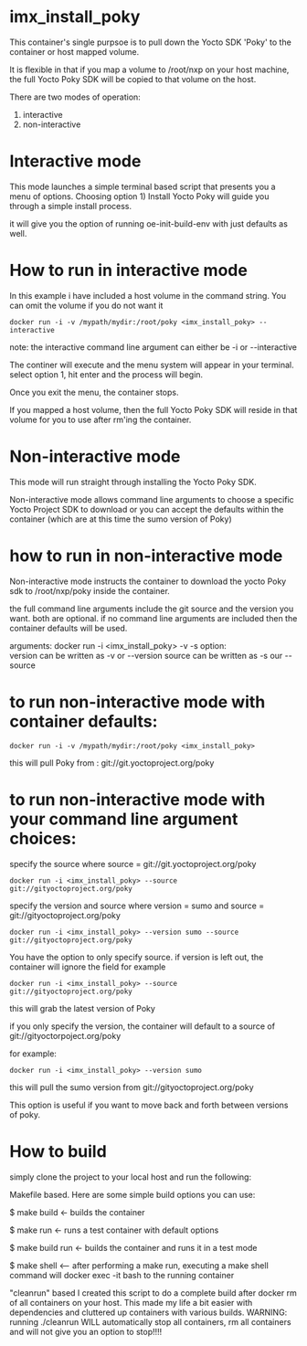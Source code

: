 # imx_install_poky

This container's single purpsoe is to pull down the Yocto SDK 'Poky' to the container or host mapped volume. 

It is flexible in that if you map a volume to /root/nxp on your host machine, the full Yocto Poky SDK
will be copied to that volume on the host.

There are two modes of operation:
1) interactive
2) non-interactive

# Interactive mode
This mode launches a simple terminal based script that presents you a menu of options.
Choosing option 1) Install Yocto Poky will guide you through a simple install process. 

it will give you the option of running oe-init-build-env with just defaults as well.

# How to run in interactive mode
In this example i have included a host volume in the command string.  You can omit the volume if you do not want it

    docker run -i -v /mypath/mydir:/root/poky <imx_install_poky> --interactive
note: the interactive command line argument can either be -i or --interactive

The continer will execute and the menu system will appear in your terminal.
select option 1, hit enter and the process will begin.

Once you exit the menu, the container stops.

If you mapped a host volume, then the full Yocto Poky SDK will reside in that volume for you to use after
rm'ing the container.

# Non-interactive mode
This mode will run straight through installing the Yocto Poky SDK. 

Non-interactive mode allows command line arguments to choose a specific Yocto Project SDK to download or you can accept the defaults within the container (which are at this time the sumo version of Poky)

# how to run in non-interactive mode
Non-interactive mode instructs the container to download the yocto Poky sdk to /root/nxp/poky inside the container.

the full command line arguments include the git source and the version you want.   both are optional.
if no command line arguments are included then the container defaults will be used.

arguments:
docker run -i <imx_install_poky> -v <version> -s <git source>
  option:  
  version can be written as -v or --version
  source can be written as -s our --source

# to run non-interactive mode with container defaults:

    docker run -i -v /mypath/mydir:/root/poky <imx_install_poky>

this will pull Poky from : git://git.yoctoproject.org/poky

# to run non-interactive mode with your command line argument choices:

specify the source where source = git://git.yoctoproject.org/poky

    docker run -i <imx_install_poky> --source git://gityoctoproject.org/poky

specify the version and source where version = sumo and source = git://gityoctoproject.org/poky

    docker run -i <imx_install_poky> --version sumo --source git://gityoctoproject.org/poky

You have the option to only specify source.  if version is left out, the container will ignore the field
for example

    docker run -i <imx_install_poky> --source git://gityoctoproject.org/poky
    
this will grab the latest version of Poky

if you only specify the version, the container will default to a source of git://gityoctorpoject.org/poky

for example:

    docker run -i <imx_install_poky> --version sumo
    
this will pull the sumo version from git://gityoctoproject.org/poky

This option is useful if you want to move back and forth between versions of poky.

# How to build
simply clone the project to your local host and run the following:

Makefile based.  Here are some simple build options you can use:

$ make build <- builds the container

$ make run <- runs a test container with default options

$ make build run <- builds the container and runs it in a test mode

$ make shell <-- after performing a make run, executing a make shell command will docker exec -it bash to the running container

"cleanrun" based
I created this script to do a complete build after docker rm of all containers on your host.
This made my life a bit easier with dependencies and cluttered up containers with various builds.
WARNING:  running ./cleanrun WILL automatically stop all containers, rm all containers and will not give you an option to stop!!!!  


